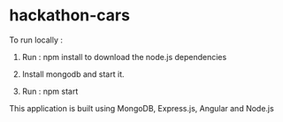 # hackathon-cars


To run locally :


1) Run : 
npm install
to download the node.js dependencies

2) Install mongodb and start it.

3) Run :
npm start



This application is built using MongoDB, Express.js, Angular and Node.js


